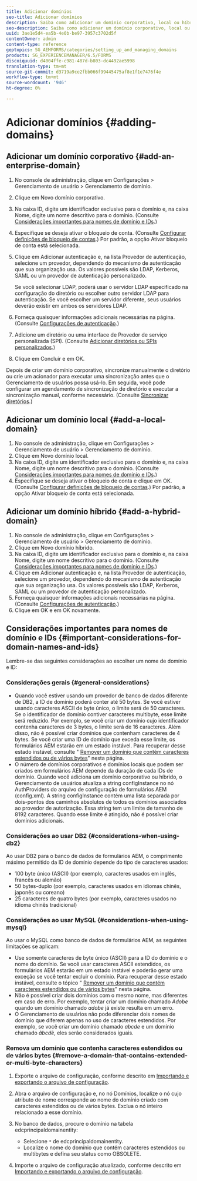 ```yaml
---
title: Adicionar domínios
seo-title: Adicionar domínios
description: Saiba como adicionar um domínio corporativo, local ou híbrido usando as configurações de Gerenciamento de domínio e considerações gerais para nomes de domínio e IDs.
seo-description: Saiba como adicionar um domínio corporativo, local ou híbrido usando as configurações de Gerenciamento de domínio e considerações gerais para nomes de domínio e IDs.
uuid: 3ae1e5d4-ea5b-4e0b-be97-3957c3702d5f
contentOwner: admin
content-type: reference
geptopics: SG_AEMFORMS/categories/setting_up_and_managing_domains
products: SG_EXPERIENCEMANAGER/6.5/FORMS
discoiquuid: d4004ffe-c981-487d-b803-dc4492ae5998
translation-type: tm+mt
source-git-commit: d3719a9ce2fbb066f99445475af8e1f1e7476f4e
workflow-type: tm+mt
source-wordcount: '946'
ht-degree: 0%

---
```



# Adicionar domínios {#adding-domains}

## Adicionar um domínio corporativo {#add-an-enterprise-domain}

1. No console de administração, clique em Configurações > Gerenciamento de usuário > Gerenciamento de domínio.
1. Clique em Novo domínio corporativo.
1. Na caixa ID, digite um identificador exclusivo para o domínio e, na caixa Nome, digite um nome descritivo para o domínio. (Consulte [Considerações importantes para nomes de domínio e IDs](adding-domains.md#important-considerations-for-domain-names-and-ids).)
1. Especifique se deseja ativar o bloqueio de conta. (Consulte [Configurar definições de bloqueio de contas](/help/forms/using/admin-help/configure-account-locking-settings.md#configure-account-locking-settings).) Por padrão, a opção Ativar bloqueio de conta está selecionada.
1. Clique em Adicionar autenticação e, na lista Provedor de autenticação, selecione um provedor, dependendo do mecanismo de autenticação que sua organização usa. Os valores possíveis são LDAP, Kerberos, SAML ou um provedor de autenticação personalizado.

   Se você selecionar LDAP, poderá usar o servidor LDAP especificado na configuração do diretório ou escolher outro servidor LDAP para autenticação. Se você escolher um servidor diferente, seus usuários deverão existir em ambos os servidores LDAP.

1. Forneça quaisquer informações adicionais necessárias na página. (Consulte [Configurações de autenticação](/help/forms/using/admin-help/configuring-authentication-providers.md#authentication-settings).)
1. Adicione um diretório ou uma interface de Provedor de serviço personalizada (SPI). (Consulte [Adicionar diretórios ou SPIs personalizados](/help/forms/using/admin-help/configuring-directories.md#adding-directories-or-custom-spis).)
1. Clique em Concluir e em OK.

Depois de criar um domínio corporativo, sincronize manualmente o diretório ou crie um acionador para executar uma sincronização antes que o Gerenciamento de usuários possa usá-lo. Em seguida, você pode configurar um agendamento de sincronização de diretório e executar a sincronização manual, conforme necessário. (Consulte [Sincronizar diretórios](/help/forms/using/admin-help/synchronizing-directories.md#synchronizing-directories).)

## Adicionar um domínio local {#add-a-local-domain}

1. No console de administração, clique em Configurações > Gerenciamento de usuário > Gerenciamento de domínio.
1. Clique em Novo domínio local.
1. Na caixa ID, digite um identificador exclusivo para o domínio e, na caixa Nome, digite um nome descritivo para o domínio. (Consulte [Considerações importantes para nomes de domínio e IDs](adding-domains.md#important-considerations-for-domain-names-and-ids).)
1. Especifique se deseja ativar o bloqueio de conta e clique em OK. (Consulte [Configurar definições de bloqueio de contas](/help/forms/using/admin-help/configure-account-locking-settings.md#configure-account-locking-settings).) Por padrão, a opção Ativar bloqueio de conta está selecionada.

## Adicionar um domínio híbrido {#add-a-hybrid-domain}

1. No console de administração, clique em Configurações > Gerenciamento de usuário > Gerenciamento de domínio.
1. Clique em Novo domínio híbrido.
1. Na caixa ID, digite um identificador exclusivo para o domínio e, na caixa Nome, digite um nome descritivo para o domínio. (Consulte [Considerações importantes para nomes de domínio e IDs](adding-domains.md#important-considerations-for-domain-names-and-ids).)
1. Clique em Adicionar autenticação e, na lista Provedor de autenticação, selecione um provedor, dependendo do mecanismo de autenticação que sua organização usa. Os valores possíveis são LDAP, Kerberos, SAML ou um provedor de autenticação personalizado.
1. Forneça quaisquer informações adicionais necessárias na página. (Consulte [Configurações de autenticação](/help/forms/using/admin-help/configuring-authentication-providers.md#authentication-settings).)
1. Clique em OK e em OK novamente.

## Considerações importantes para nomes de domínio e IDs {#important-considerations-for-domain-names-and-ids}

Lembre-se das seguintes considerações ao escolher um nome de domínio e ID:

### Considerações gerais {#general-considerations}

* Quando você estiver usando um provedor de banco de dados diferente de DB2, a ID de domínio poderá conter até 50 bytes. Se você estiver usando caracteres ASCII de byte único, o limite será de 50 caracteres. Se o identificador de domínio contiver caracteres multibyte, esse limite será reduzido. Por exemplo, se você criar um domínio cujo identificador contenha caracteres de 3 bytes, o limite será de 16 caracteres. Além disso, não é possível criar domínios que contenham caracteres de 4 bytes. Se você criar uma ID de domínio que exceda esse limite, os formulários AEM estarão em um estado instável. Para recuperar desse estado instável, consulte &quot; [Remover um domínio que contém caracteres estendidos ou de vários bytes](adding-domains.md#remove-a-domain-that-contains-extended-or-multi-byte-characters)&quot; nesta página.
* O número de domínios corporativos e domínios locais que podem ser criados em formulários AEM depende da duração de cada IDs de domínio. Quando você adiciona um domínio corporativo ou híbrido, o Gerenciamento de usuários atualiza a string configInstance no nó AuthProviders do arquivo de configuração de formulários AEM (config.xml). A string configInstance contém uma lista separada por dois-pontos dos caminhos absolutos de todos os domínios associados ao provedor de autorização. Essa string tem um limite de tamanho de 8192 caracteres. Quando esse limite é atingido, não é possível criar domínios adicionais.

### Considerações ao usar DB2 {#considerations-when-using-db2}

Ao usar DB2 para o banco de dados de formulários AEM, o comprimento máximo permitido da ID de domínio depende do tipo de caracteres usados:

* 100 byte único (ASCII) (por exemplo, caracteres usados em inglês, francês ou alemão)
* 50 bytes-duplo (por exemplo, caracteres usados em idiomas chinês, japonês ou coreano)
* 25 caracteres de quatro bytes (por exemplo, caracteres usados no idioma chinês tradicional)

### Considerações ao usar MySQL {#considerations-when-using-mysql}

Ao usar o MySQL como banco de dados de formulários AEM, as seguintes limitações se aplicam:

* Use somente caracteres de byte único (ASCII) para a ID do domínio e o nome do domínio. Se você usar caracteres ASCII estendidos, os formulários AEM estarão em um estado instável e poderão gerar uma exceção se você tentar excluir o domínio. Para recuperar desse estado instável, consulte o tópico &quot; [Remover um domínio que contém caracteres estendidos ou de vários bytes](adding-domains.md#remove-a-domain-that-contains-extended-or-multi-byte-characters)&quot; nesta página.
* Não é possível criar dois domínios com o mesmo nome, mas diferentes em caso de erro. Por exemplo, tentar criar um domínio chamado *Adobe* quando um domínio chamado *adobe* já existe resulta em um erro.
* O Gerenciamento de usuários não pode diferenciar dois nomes de domínio que diferem apenas no uso de caracteres estendidos. Por exemplo, se você criar um domínio chamado *abcde* e um domínio chamado *âbcdè*, eles serão considerados iguais.

### Remova um domínio que contenha caracteres estendidos ou de vários bytes {#remove-a-domain-that-contains-extended-or-multi-byte-characters}

1. Exporte o arquivo de configuração, conforme descrito em [Importando e exportando o arquivo de configuração](/help/forms/using/admin-help/importing-exporting-configuration-file.md#importing-and-exporting-the-configuration-file).
1. Abra o arquivo de configuração e, no nó Domínios, localize o nó cujo atributo de nome corresponde ao nome do domínio criado com caracteres estendidos ou de vários bytes. Exclua o nó inteiro relacionado a esse domínio.
1. No banco de dados, procure o domínio na tabela edcprincipaldomainentity:

   * Selecione `*` de edcprincipaldomainentity.
   * Localize o nome do domínio que contém caracteres estendidos ou multibytes e defina seu status como OBSOLETE.

1. Importe o arquivo de configuração atualizado, conforme descrito em [Importando e exportando o arquivo de configuração](/help/forms/using/admin-help/importing-exporting-configuration-file.md#importing-and-exporting-the-configuration-file).

